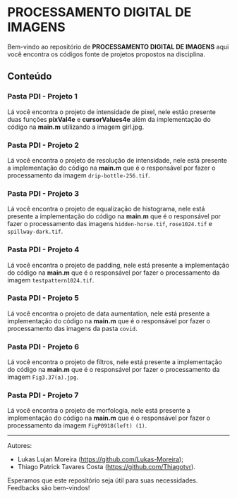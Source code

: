 # PROCESSAMENTO DIGITAL DE IMAGENS

Bem-vindo ao repositório de **PROCESSAMENTO DIGITAL DE IMAGENS** aqui você encontra os códigos fonte de projetos propostos na disciplina.

## Conteúdo

### Pasta PDI - Projeto 1

Lá você encontra o projeto de intensidade de pixel, nele estão presente duas funções **pixVal4e** e **cursorValues4e** além da implementação do código na **main.m** utilizando a imagem girl.jpg.

### Pasta PDI - Projeto 2

Lá você encontra o projeto de resolução de intensidade, nele está presente a implementação do código na **main.m** que é o responsável por fazer o processamento da imagem `drip-bottle-256.tif`.

### Pasta PDI - Projeto 3

Lá você encontra o projeto de equalização de histograma, nele está presente a implementação do código na **main.m** que é o responsável por fazer o processamento das imagens `hidden-horse.tif`, `rose1024.tif` e `spillway-dark.tif`.

### Pasta PDI - Projeto 4

Lá você encontra o projeto de padding, nele está presente a implementação do código na **main.m** que é o responsável por fazer o processamento da imagem `testpattern1024.tif`.

### Pasta PDI - Projeto 5

Lá você encontra o projeto de data aumentation, nele está presente a implementação do código na **main.m** que é o responsável por fazer o processamento das imagens da pasta `covid`.

### Pasta PDI - Projeto 6

Lá você encontra o projeto de filtros, nele está presente a implementação do código na **main.m** que é o responsável por fazer o processamento da imagem `Fig3.37(a).jpg`.

### Pasta PDI - Projeto 7

Lá você encontra o projeto de morfologia, nele está presente a implementação do código na **main.m** que é o responsável por fazer o processamento da imagem `FigP0918(left) (1)`.

---

Autores: 
- Lukas Lujan Moreira (https://github.com/Lukas-Moreira);
- Thiago Patrick Tavares Costa (https://github.com/Thiagotvr).

Esperamos que este repositório seja útil para suas necessidades. Feedbacks são bem-vindos!
